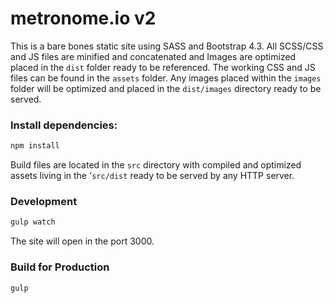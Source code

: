 # metronome.io v2

This is a bare bones static site using SASS and Bootstrap 4.3.  All SCSS/CSS and JS files are minified and concatenated and Images are optimized  placed in the `dist` folder ready to be referenced.  The working CSS and JS files can be found in the `assets` folder.  Any images placed within the `images` folder will be optimized and placed in the `dist/images` directory ready to be served.  

### Install dependencies:

```bash
npm install
```

Build files are located in the `src` directory with compiled and optimized assets living in the '`src/dist` ready to be served by any HTTP server.

### Development

```bash
gulp watch
```

The site will open in the port 3000.

### Build for Production

```bash
gulp
```




